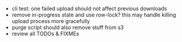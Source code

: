 * cli test: one failed upload should not affect previous downloads
* remove in-progress state and use row-lock?  this may handle killing upload process more gracefully
* purge script should also remove stuff from s3
* review all TODOs & FIXMEs
